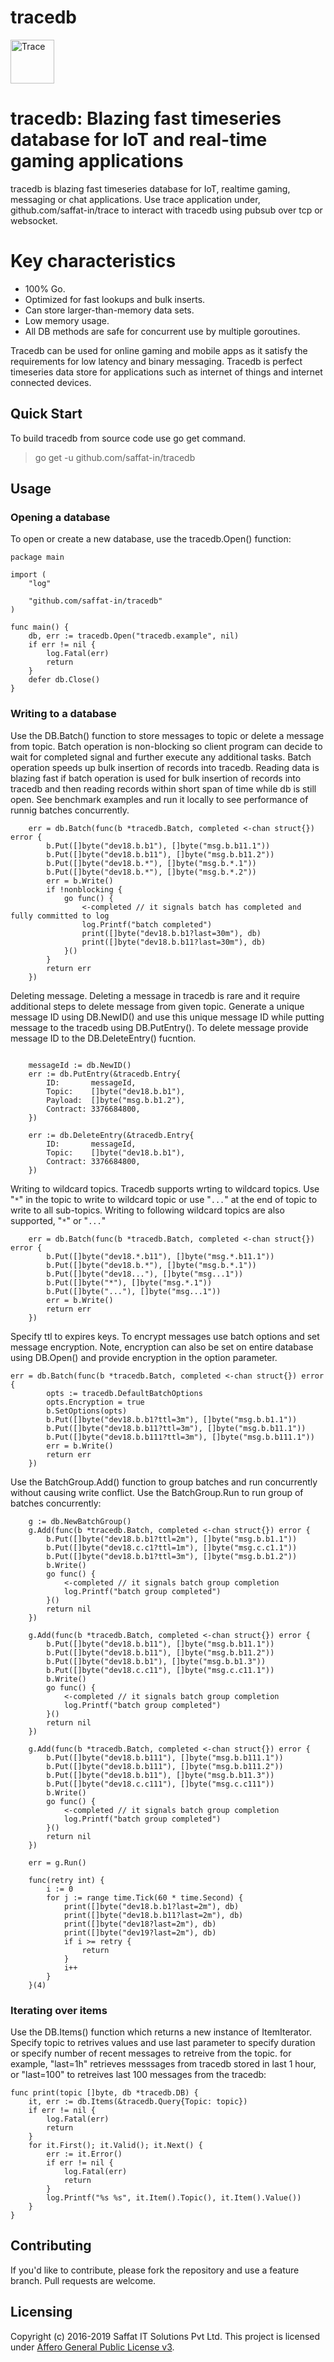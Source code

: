 # tracedb

<p align="left">
  <img src="tracedb.png" width="70" alt="Trace" title="tracedb: Blazing fast timeseries database fro IoT and real-time gaming application"> 
</p>

# tracedb: Blazing fast timeseries database for IoT and real-time gaming applications

tracedb is blazing fast timeseries database for IoT, realtime gaming, messaging or chat applications. Use trace application under, github.com/saffat-in/trace to interact with tracedb using pubsub over tcp or websocket.

# Key characteristics
- 100% Go.
- Optimized for fast lookups and bulk inserts.
- Can store larger-than-memory data sets.
- Low memory usage.
- All DB methods are safe for concurrent use by multiple goroutines.

Tracedb can be used for online gaming and mobile apps as it satisfy the requirements for low latency and binary messaging. Tracedb is perfect timeseries data store for applications such as internet of things and internet connected devices.

## Quick Start
To build tracedb from source code use go get command.

> go get -u github.com/saffat-in/tracedb

## Usage

### Opening a database

To open or create a new database, use the tracedb.Open() function:


```
package main

import (
	"log"

	"github.com/saffat-in/tracedb"
)

func main() {
    db, err := tracedb.Open("tracedb.example", nil)
    if err != nil {
        log.Fatal(err)
        return
    }	
    defer db.Close()
}
```

### Writing to a database
Use the DB.Batch() function to store messages to topic or delete a message from topic. Batch operation is non-blocking so client program can decide to wait for completed signal and further execute any additional tasks. Batch operation speeds up bulk insertion of records into tracedb. Reading data is blazing fast if batch operation is used for bulk insertion of records into tracedb and then reading records within short span of time while db is still open. See benchmark examples and run it locally to see performance of runnig batches concurrently. 

```
    err = db.Batch(func(b *tracedb.Batch, completed <-chan struct{}) error {
		b.Put([]byte("dev18.b.b1"), []byte("msg.b.b11.1"))
		b.Put([]byte("dev18.b.b11"), []byte("msg.b.b11.2"))
		b.Put([]byte("dev18.b.*"), []byte("msg.b.*.1"))
		b.Put([]byte("dev18.b.*"), []byte("msg.b.*.2"))
		err = b.Write()
		if !nonblocking {
			go func() {
				<-completed // it signals batch has completed and fully committed to log
				log.Printf("batch completed")
				print([]byte("dev18.b.b1?last=30m"), db)
				print([]byte("dev18.b.b11?last=30m"), db)
			}()
		}
		return err
    })

```

Deleting message.
Deleting a message in tracedb is rare and it require additional steps to delete message from given topic. Generate a unique message ID using DB.NewID() and use this unique message ID while putting message to the tracedb using DB.PutEntry(). To delete message provide message ID to the DB.DeleteEntry() fucntion.

```

	messageId := db.NewID()
	err := db.PutEntry(&tracedb.Entry{
		ID:       messageId,
		Topic:    []byte("dev18.b.b1"),
		Payload:  []byte("msg.b.b1.2"),
		Contract: 3376684800,
	})
	
	err := db.DeleteEntry(&tracedb.Entry{
		ID:       messageId,
		Topic:    []byte("dev18.b.b1"),
		Contract: 3376684800,
	})

```

Writing to wildcard topics.
Tracedb supports wrting to wildcard topics. Use "`*`" in the topic to write to wildcard topic or use "`...`" at the end of topic to write to all sub-topics. Writing to following wildcard topics are also supported, "`*`" or "`...`"

```
	err = db.Batch(func(b *tracedb.Batch, completed <-chan struct{}) error {
		b.Put([]byte("dev18.*.b11"), []byte("msg.*.b11.1"))
		b.Put([]byte("dev18.b.*"), []byte("msg.b.*.1"))
		b.Put([]byte("dev18..."), []byte("msg...1"))
		b.Put([]byte("*"), []byte("msg.*.1"))
		b.Put([]byte("..."), []byte("msg...1"))
		err = b.Write()
		return err
    })

```

Specify ttl to expires keys. 
To encrypt messages use batch options and set message encryption. Note, encryption can also be set on entire database using DB.Open() and provide encryption in the option parameter.

```
err = db.Batch(func(b *tracedb.Batch, completed <-chan struct{}) error {
		opts := tracedb.DefaultBatchOptions
		opts.Encryption = true
		b.SetOptions(opts)
		b.Put([]byte("dev18.b.b1?ttl=3m"), []byte("msg.b.b1.1"))
		b.Put([]byte("dev18.b.b11?ttl=3m"), []byte("msg.b.b11.1"))
		b.Put([]byte("dev18.b.b111?ttl=3m"), []byte("msg.b.b111.1"))
		err = b.Write()
		return err
	})
```

Use the BatchGroup.Add() function to group batches and run concurrently without causing write conflict. Use the BatchGroup.Run to run group of batches concurrently:

```
    g := db.NewBatchGroup()
	g.Add(func(b *tracedb.Batch, completed <-chan struct{}) error {
		b.Put([]byte("dev18.b.b1?ttl=2m"), []byte("msg.b.b1.1"))
		b.Put([]byte("dev18.c.c1?ttl=1m"), []byte("msg.c.c1.1"))
		b.Put([]byte("dev18.b.b1?ttl=3m"), []byte("msg.b.b1.2"))
		b.Write()
		go func() {
			<-completed // it signals batch group completion
			log.Printf("batch group completed")
		}()
		return nil
	})

	g.Add(func(b *tracedb.Batch, completed <-chan struct{}) error {
		b.Put([]byte("dev18.b.b11"), []byte("msg.b.b11.1"))
		b.Put([]byte("dev18.b.b11"), []byte("msg.b.b11.2"))
		b.Put([]byte("dev18.b.b1"), []byte("msg.b.b1.3"))
		b.Put([]byte("dev18.c.c11"), []byte("msg.c.c11.1"))
		b.Write()
		go func() {
			<-completed // it signals batch group completion
			log.Printf("batch group completed")
		}()
		return nil
	})

	g.Add(func(b *tracedb.Batch, completed <-chan struct{}) error {
		b.Put([]byte("dev18.b.b111"), []byte("msg.b.b111.1"))
		b.Put([]byte("dev18.b.b111"), []byte("msg.b.b111.2"))
		b.Put([]byte("dev18.b.b11"), []byte("msg.b.b11.3"))
		b.Put([]byte("dev18.c.c111"), []byte("msg.c.c111"))
		b.Write()
		go func() {
			<-completed // it signals batch group completion
			log.Printf("batch group completed")
		}()
		return nil
	})

	err = g.Run()

```

```
    func(retry int) {
		i := 0
		for j := range time.Tick(60 * time.Second) {
			print([]byte("dev18.b.b1?last=2m"), db)
			print([]byte("dev18.b.b11?last=2m"), db)
			print([]byte("dev18?last=2m"), db)
			print([]byte("dev19?last=2m"), db)
			if i >= retry {
				return
			}
			i++
		}
	}(4)
```

### Iterating over items
Use the DB.Items() function which returns a new instance of ItemIterator. 
Specify topic to retrives values and use last parameter to specify duration or specify number of recent messages to retreive from the topic. for example, "last=1h" retrieves messsages from tracedb stored in last 1 hour, or "last=100" to retreives last 100 messages from the tracedb:

```
func print(topic []byte, db *tracedb.DB) {
	it, err := db.Items(&tracedb.Query{Topic: topic})
	if err != nil {
		log.Fatal(err)
		return
	}
	for it.First(); it.Valid(); it.Next() {
		err := it.Error()
		if err != nil {
			log.Fatal(err)
			return
		}
		log.Printf("%s %s", it.Item().Topic(), it.Item().Value())
	}
}
```

## Contributing
If you'd like to contribute, please fork the repository and use a feature branch. Pull requests are welcome.

## Licensing
Copyright (c) 2016-2019 Saffat IT Solutions Pvt Ltd. This project is licensed under [Affero General Public License v3](https://github.com/saffat-in/tracedb/blob/master/LICENSE).

